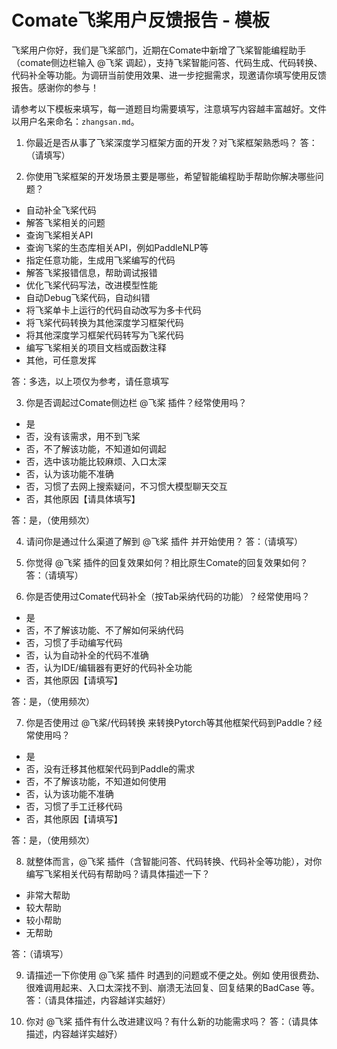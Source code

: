 # Comate飞桨用户反馈报告 - 模板

飞桨用户你好，我们是飞桨部门，近期在Comate中新增了飞桨智能编程助手（comate侧边栏输入 @飞桨 调起），支持飞桨智能问答、代码生成、代码转换、代码补全等功能。为调研当前使用效果、进一步挖掘需求，现邀请你填写使用反馈报告。感谢你的参与！

请参考以下模板来填写，每一道题目均需要填写，注意填写内容越丰富越好。文件以用户名来命名：`zhangsan.md`。


1. 你最近是否从事了飞桨深度学习框架方面的开发？对飞桨框架熟悉吗？
答：（请填写）


2. 你使用飞桨框架的开发场景主要是哪些，希望智能编程助手帮助你解决哪些问题？
* 自动补全飞桨代码
* 解答飞桨相关的问题
* 查询飞桨相关API
* 查询飞桨的生态库相关API，例如PaddleNLP等
* 指定任意功能，生成用飞桨编写的代码
* 解答飞桨报错信息，帮助调试报错
* 优化飞桨代码写法，改进模型性能
* 自动Debug飞桨代码，自动纠错
* 将飞桨单卡上运行的代码自动改写为多卡代码
* 将飞桨代码转换为其他深度学习框架代码
* 将其他深度学习框架代码转写为飞桨代码
* 编写飞桨相关的项目文档或函数注释
* 其他，可任意发挥

答：多选，以上项仅为参考，请任意填写


3. 你是否调起过Comate侧边栏 @飞桨 插件？经常使用吗？
*  是
*  否，没有该需求，用不到飞桨
*  否，不了解该功能，不知道如何调起
*  否，选中该功能比较麻烦、入口太深
*  否，认为该功能不准确
*  否，习惯了去网上搜索疑问，不习惯大模型聊天交互
*  否，其他原因【请具体填写】

答：是，（使用频次）


4. 请问你是通过什么渠道了解到 @飞桨 插件 并开始使用？
答：（请填写）


5. 你觉得 @飞桨 插件的回复效果如何？相比原生Comate的回复效果如何？
答：（请填写）


6. 你是否使用过Comate代码补全（按Tab采纳代码的功能）？经常使用吗？
*  是
*  否，不了解该功能、不了解如何采纳代码
*  否，习惯了手动编写代码
*  否，认为自动补全的代码不准确
*  否，认为IDE/编辑器有更好的代码补全功能
*  否，其他原因【请填写】

答：是，（使用频次）


7. 你是否使用过 @飞桨/代码转换 来转换Pytorch等其他框架代码到Paddle？经常使用吗？
*  是
*  否，没有迁移其他框架代码到Paddle的需求
*  否，不了解该功能，不知道如何使用
*  否，认为该功能不准确
*  否，习惯了手工迁移代码
*  否，其他原因【请填写】

答：是，（使用频次）


8. 就整体而言，@飞桨 插件（含智能问答、代码转换、代码补全等功能），对你编写飞桨相关代码有帮助吗？请具体描述一下？
*  非常大帮助
*  较大帮助
*  较小帮助
*  无帮助

答：（请填写）


9. 请描述一下你使用 @飞桨 插件 时遇到的问题或不便之处。例如 使用很费劲、很难调用起来、入口太深找不到、崩溃无法回复、回复结果的BadCase 等。
答：（请具体描述，内容越详实越好）


10. 你对 @飞桨 插件有什么改进建议吗？有什么新的功能需求吗？
答：（请具体描述，内容越详实越好）
